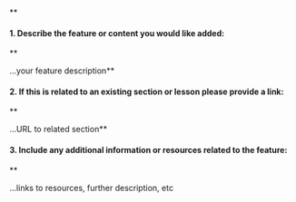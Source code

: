 <!--
Thanks for your interest in The Odin Project. As a courtesy to our maintainers please do a search in our issues to make sure this is not a duplicate of an existing issue. In order to get issues addressed in a reasonable amount of time, we request that you include a baseline of information about the feature you're requesting. Please provide the following:**


**


-->**


#### **1. Describe the feature or content you would like added:**


**



...your feature description**


#### **2. If this is related to an existing section or lesson please provide a link:**


**



...URL to related section**



#### **3. Include any additional information or resources related to the feature:**


**



...links to resources, further description, etc
